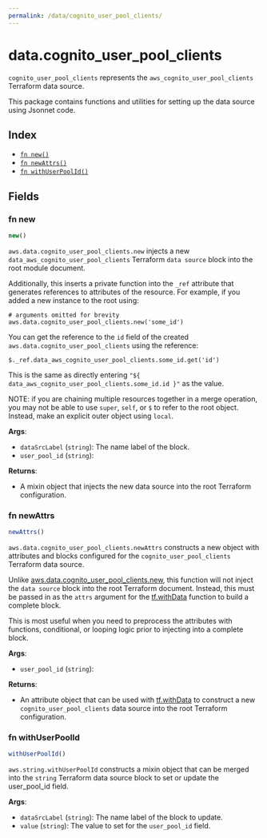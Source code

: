 ```yaml
---
permalink: /data/cognito_user_pool_clients/
---
```


# data.cognito_user_pool_clients

`cognito_user_pool_clients` represents the `aws_cognito_user_pool_clients` Terraform data source.



This package contains functions and utilities for setting up the data source using Jsonnet code.


## Index

* [`fn new()`](#fn-new)
* [`fn newAttrs()`](#fn-newattrs)
* [`fn withUserPoolId()`](#fn-withuserpoolid)

## Fields

### fn new

```ts
new()
```


`aws.data.cognito_user_pool_clients.new` injects a new `data_aws_cognito_user_pool_clients` Terraform `data source`
block into the root module document.

Additionally, this inserts a private function into the `_ref` attribute that generates references to attributes of the
resource. For example, if you added a new instance to the root using:

    # arguments omitted for brevity
    aws.data.cognito_user_pool_clients.new('some_id')

You can get the reference to the `id` field of the created `aws.data.cognito_user_pool_clients` using the reference:

    $._ref.data_aws_cognito_user_pool_clients.some_id.get('id')

This is the same as directly entering `"${ data_aws_cognito_user_pool_clients.some_id.id }"` as the value.

NOTE: if you are chaining multiple resources together in a merge operation, you may not be able to use `super`, `self`,
or `$` to refer to the root object. Instead, make an explicit outer object using `local`.

**Args**:
  - `dataSrcLabel` (`string`): The name label of the block.
  - `user_pool_id` (`string`): 

**Returns**:
- A mixin object that injects the new data source into the root Terraform configuration.


### fn newAttrs

```ts
newAttrs()
```


`aws.data.cognito_user_pool_clients.newAttrs` constructs a new object with attributes and blocks configured for the `cognito_user_pool_clients`
Terraform data source.

Unlike [aws.data.cognito_user_pool_clients.new](#fn-cognitouserpoolclientsnew), this function will not inject the `data source`
block into the root Terraform document. Instead, this must be passed in as the `attrs` argument for the
[tf.withData](https://github.com/tf-libsonnet/core/tree/main/docs#fn-withdata) function to build a complete block.

This is most useful when you need to preprocess the attributes with functions, conditional, or looping logic prior to
injecting into a complete block.

**Args**:
  - `user_pool_id` (`string`): 

**Returns**:
  - An attribute object that can be used with [tf.withData](https://github.com/tf-libsonnet/core/tree/main/docs#fn-withdata) to construct a new `cognito_user_pool_clients` data source into the root Terraform configuration.


### fn withUserPoolId

```ts
withUserPoolId()
```

`aws.string.withUserPoolId` constructs a mixin object that can be merged into the `string`
Terraform data source block to set or update the user_pool_id field.



**Args**:
  - `dataSrcLabel` (`string`): The name label of the block to update.
  - `value` (`string`): The value to set for the `user_pool_id` field.
